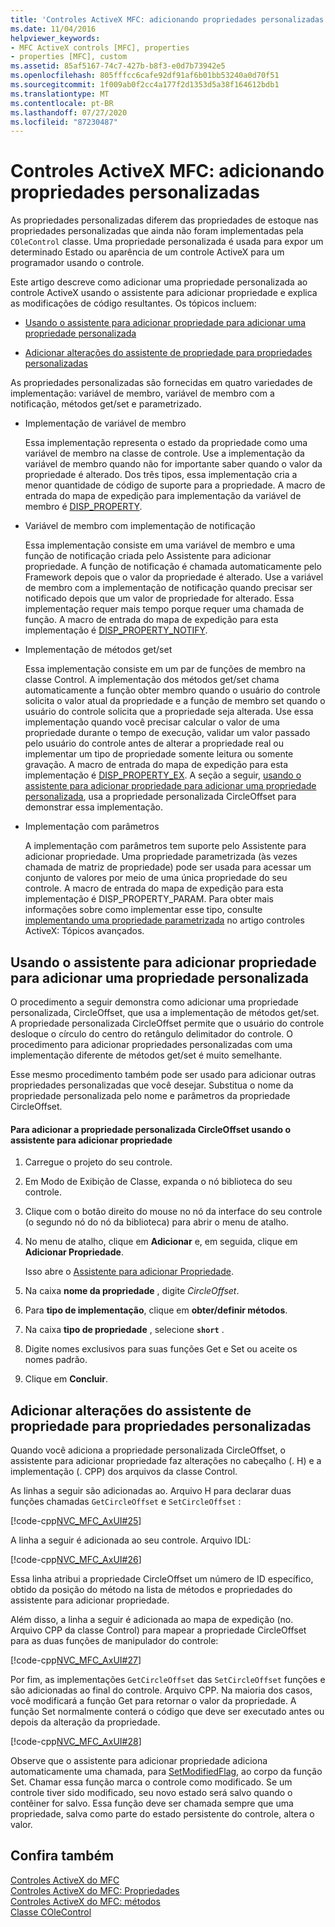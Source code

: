 ```yaml
---
title: 'Controles ActiveX MFC: adicionando propriedades personalizadas'
ms.date: 11/04/2016
helpviewer_keywords:
- MFC ActiveX controls [MFC], properties
- properties [MFC], custom
ms.assetid: 85af5167-74c7-427b-b8f3-e0d7b73942e5
ms.openlocfilehash: 805fffcc6cafe92df91af6b01bb53240a0d70f51
ms.sourcegitcommit: 1f009ab0f2cc4a177f2d1353d5a38f164612bdb1
ms.translationtype: MT
ms.contentlocale: pt-BR
ms.lasthandoff: 07/27/2020
ms.locfileid: "87230487"
---
```

# <a name="mfc-activex-controls-adding-custom-properties"></a>Controles ActiveX MFC: adicionando propriedades personalizadas

As propriedades personalizadas diferem das propriedades de estoque nas propriedades personalizadas que ainda não foram implementadas pela `COleControl` classe. Uma propriedade personalizada é usada para expor um determinado Estado ou aparência de um controle ActiveX para um programador usando o controle.

Este artigo descreve como adicionar uma propriedade personalizada ao controle ActiveX usando o assistente para adicionar propriedade e explica as modificações de código resultantes. Os tópicos incluem:

- [Usando o assistente para adicionar propriedade para adicionar uma propriedade personalizada](#_core_using_classwizard_to_add_a_custom_property)

- [Adicionar alterações do assistente de propriedade para propriedades personalizadas](#_core_classwizard_changes_for_custom_properties)

As propriedades personalizadas são fornecidas em quatro variedades de implementação: variável de membro, variável de membro com a notificação, métodos get/set e parametrizado.

- Implementação de variável de membro

   Essa implementação representa o estado da propriedade como uma variável de membro na classe de controle. Use a implementação da variável de membro quando não for importante saber quando o valor da propriedade é alterado. Dos três tipos, essa implementação cria a menor quantidade de código de suporte para a propriedade. A macro de entrada do mapa de expedição para implementação da variável de membro é [DISP_PROPERTY](reference/dispatch-maps.md#disp_property).

- Variável de membro com implementação de notificação

   Essa implementação consiste em uma variável de membro e uma função de notificação criada pelo Assistente para adicionar propriedade. A função de notificação é chamada automaticamente pelo Framework depois que o valor da propriedade é alterado. Use a variável de membro com a implementação de notificação quando precisar ser notificado depois que um valor de propriedade for alterado. Essa implementação requer mais tempo porque requer uma chamada de função. A macro de entrada do mapa de expedição para esta implementação é [DISP_PROPERTY_NOTIFY](reference/dispatch-maps.md#disp_property_notify).

- Implementação de métodos get/set

   Essa implementação consiste em um par de funções de membro na classe Control. A implementação dos métodos get/set chama automaticamente a função obter membro quando o usuário do controle solicita o valor atual da propriedade e a função de membro set quando o usuário do controle solicita que a propriedade seja alterada. Use essa implementação quando você precisar calcular o valor de uma propriedade durante o tempo de execução, validar um valor passado pelo usuário do controle antes de alterar a propriedade real ou implementar um tipo de propriedade somente leitura ou somente gravação. A macro de entrada do mapa de expedição para esta implementação é [DISP_PROPERTY_EX](reference/dispatch-maps.md#disp_property_ex). A seção a seguir, [usando o assistente para adicionar propriedade para adicionar uma propriedade personalizada](#_core_using_classwizard_to_add_a_custom_property), usa a propriedade personalizada CircleOffset para demonstrar essa implementação.

- Implementação com parâmetros

   A implementação com parâmetros tem suporte pelo Assistente para adicionar propriedade. Uma propriedade parametrizada (às vezes chamada de matriz de propriedade) pode ser usada para acessar um conjunto de valores por meio de uma única propriedade do seu controle. A macro de entrada do mapa de expedição para esta implementação é DISP_PROPERTY_PARAM. Para obter mais informações sobre como implementar esse tipo, consulte [implementando uma propriedade parametrizada](mfc-activex-controls-advanced-topics.md) no artigo controles ActiveX: Tópicos avançados.

## <a name="using-the-add-property-wizard-to-add-a-custom-property"></a><a name="_core_using_classwizard_to_add_a_custom_property"></a>Usando o assistente para adicionar propriedade para adicionar uma propriedade personalizada

O procedimento a seguir demonstra como adicionar uma propriedade personalizada, CircleOffset, que usa a implementação de métodos get/set. A propriedade personalizada CircleOffset permite que o usuário do controle desloque o círculo do centro do retângulo delimitador do controle. O procedimento para adicionar propriedades personalizadas com uma implementação diferente de métodos get/set é muito semelhante.

Esse mesmo procedimento também pode ser usado para adicionar outras propriedades personalizadas que você desejar. Substitua o nome da propriedade personalizada pelo nome e parâmetros da propriedade CircleOffset.

#### <a name="to-add-the-circleoffset-custom-property-using-the-add-property-wizard"></a>Para adicionar a propriedade personalizada CircleOffset usando o assistente para adicionar propriedade

1. Carregue o projeto do seu controle.

1. Em Modo de Exibição de Classe, expanda o nó biblioteca do seu controle.

1. Clique com o botão direito do mouse no nó da interface do seu controle (o segundo nó do nó da biblioteca) para abrir o menu de atalho.

1. No menu de atalho, clique em **Adicionar** e, em seguida, clique em **Adicionar Propriedade**.

   Isso abre o [Assistente para adicionar Propriedade](../ide/names-add-property-wizard.md).

1. Na caixa **nome da propriedade** , digite *CircleOffset*.

1. Para **tipo de implementação**, clique em **obter/definir métodos**.

1. Na caixa **tipo de propriedade** , selecione **`short`** .

1. Digite nomes exclusivos para suas funções Get e Set ou aceite os nomes padrão.

1. Clique em **Concluir**.

## <a name="add-property-wizard-changes-for-custom-properties"></a><a name="_core_classwizard_changes_for_custom_properties"></a>Adicionar alterações do assistente de propriedade para propriedades personalizadas

Quando você adiciona a propriedade personalizada CircleOffset, o assistente para adicionar propriedade faz alterações no cabeçalho (. H) e a implementação (. CPP) dos arquivos da classe Control.

As linhas a seguir são adicionadas ao. Arquivo H para declarar duas funções chamadas `GetCircleOffset` e `SetCircleOffset` :

[!code-cpp[NVC_MFC_AxUI#25](codesnippet/cpp/mfc-activex-controls-adding-custom-properties_1.h)]

A linha a seguir é adicionada ao seu controle. Arquivo IDL:

[!code-cpp[NVC_MFC_AxUI#26](codesnippet/cpp/mfc-activex-controls-adding-custom-properties_2.idl)]

Essa linha atribui a propriedade CircleOffset um número de ID específico, obtido da posição do método na lista de métodos e propriedades do assistente para adicionar propriedade.

Além disso, a linha a seguir é adicionada ao mapa de expedição (no. Arquivo CPP da classe Control) para mapear a propriedade CircleOffset para as duas funções de manipulador do controle:

[!code-cpp[NVC_MFC_AxUI#27](codesnippet/cpp/mfc-activex-controls-adding-custom-properties_3.cpp)]

Por fim, as implementações `GetCircleOffset` das `SetCircleOffset` funções e são adicionadas ao final do controle. Arquivo CPP. Na maioria dos casos, você modificará a função Get para retornar o valor da propriedade. A função Set normalmente conterá o código que deve ser executado antes ou depois da alteração da propriedade.

[!code-cpp[NVC_MFC_AxUI#28](codesnippet/cpp/mfc-activex-controls-adding-custom-properties_4.cpp)]

Observe que o assistente para adicionar propriedade adiciona automaticamente uma chamada, para [SetModifiedFlag](reference/colecontrol-class.md#setmodifiedflag), ao corpo da função Set. Chamar essa função marca o controle como modificado. Se um controle tiver sido modificado, seu novo estado será salvo quando o contêiner for salvo. Essa função deve ser chamada sempre que uma propriedade, salva como parte do estado persistente do controle, altera o valor.

## <a name="see-also"></a>Confira também

[Controles ActiveX do MFC](mfc-activex-controls.md)<br/>
[Controles ActiveX do MFC: Propriedades](mfc-activex-controls-properties.md)<br/>
[Controles ActiveX do MFC: métodos](mfc-activex-controls-methods.md)<br/>
[Classe COleControl](reference/colecontrol-class.md)
